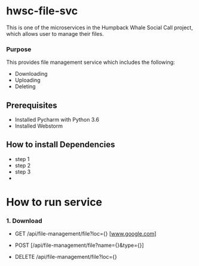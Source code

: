 # hwsc-file-svc
This is one of the microservices in the Humpback Whale Social Call project, which allows user to manage their files.

### Purpose

This provides file management service which includes the following:
  - Downloading
  - Uploading
  - Deleting
## Prerequisites
- Installed Pycharm with Python 3.6
- Installed Webstorm

## How to install Dependencies
 - step 1
  - step 2
  - step 3
  -


# How to run service
### 1. Download
  - GET
 /api/file-management/file?loc={}
[www.google.com]
  - POST
 [/api/file-management/file?name={}&type={}]

  - DELETE
/api/file-management/file?loc={}


